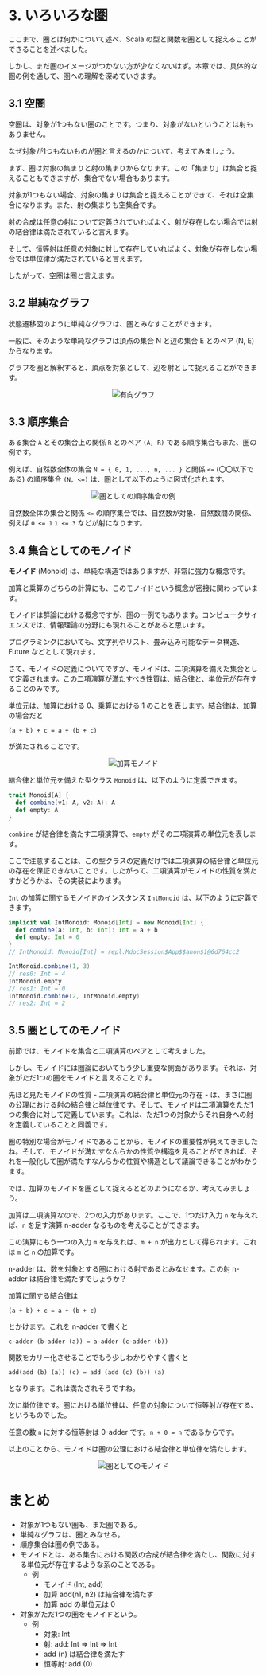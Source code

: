 # 3. いろいろな圏

ここまで、圏とは何かについて述べ、Scala の型と関数を圏として捉えることができることを述べました。

しかし、まだ圏のイメージがつかない方が少なくないはず。本章では、具体的な圏の例を通して、圏への理解を深めていきます。

## 3.1 空圏

空圏は、対象が1つもない圏のことです。つまり、対象がないということは射もありません。

なぜ対象が1つもないものが圏と言えるのかについて、考えてみましょう。

まず、圏は対象の集まりと射の集まりからなります。この「集まり」は集合と捉えることもできますが、集合でない場合もあります。

対象が1つもない場合、対象の集まりは集合と捉えることができて、それは空集合になります。また、射の集まりも空集合です。

射の合成は任意の射について定義されていればよく、射が存在しない場合では射の結合律は満たされていると言えます。

そして、恒等射は任意の対象に対して存在していればよく、対象が存在しない場合では単位律が満たされていると言えます。

したがって、空圏は圏と言えます。

## 3.2 単純なグラフ

状態遷移図のように単純なグラフは、圏とみなすことができます。

一般に、そのような単純なグラフは頂点の集合 N と辺の集合 E とのペア (N, E) からなります。

グラフを圏と解釈すると、頂点を対象として、辺を射として捉えることができます。

<div align="center">

![有向グラフ](./images/03_direct_graph.png)

</div>

## 3.3 順序集合

ある集合 `A` とその集合上の関係 `R` とのペア `(A, R)` である順序集合もまた、圏の例です。

例えば、自然数全体の集合 `N = { 0, 1, ..., n, ... }` と関係 `<=` (〇〇以下である) の順序集合 `(N, <=)` は、圏として以下のように図式化されます。

<div align="center">

![圏としての順序集合の例](./images/natural_number_and_less_than_or_equals_to.png)

</div>

自然数全体の集合と関係 `<=` の順序集合では、自然数が対象、自然数間の関係、例えば `0 <= 1` `1 <= 3` などが射になります。

## 3.4 集合としてのモノイド 

**モノイド** (Monoid) は、単純な構造ではありますが、非常に強力な概念です。

加算と乗算のどちらの計算にも、このモノイドという概念が密接に関わっています。

モノイドは群論における概念ですが、圏の一例でもあります。コンピュータサイエンスでは、情報理論の分野にも現れることがあると思います。

プログラミングにおいても、文字列やリスト、畳み込み可能なデータ構造、Future などとして現れます。

さて、モノイドの定義についてですが、モノイドは、二項演算を備えた集合として定義されます。この二項演算が満たすべき性質は、結合律と、単位元が存在することのみです。

単位元は、加算における 0、乗算における 1 のことを表します。結合律は、加算の場合だと

```
(a + b) + c = a + (b + c)
```


が満たされることです。

<div align="center">

![加算モノイド](./images/03_monoid.png)

</div>

結合律と単位元を備えた型クラス `Monoid` は、以下のように定義できます。

```scala
trait Monoid[A] {
  def combine(v1: A, v2: A): A
  def empty: A
}
```

`combine` が結合律を満たす二項演算で、`empty` がその二項演算の単位元を表します。

ここで注意することは、この型クラスの定義だけでは二項演算の結合律と単位元の存在を保証できないことです。したがって、二項演算がモノイドの性質を満たすかどうかは、その実装によります。

`Int` の加算に関するモノイドのインスタンス `IntMonoid` は、以下のように定義できます。

```scala
implicit val IntMonoid: Monoid[Int] = new Monoid[Int] {
  def combine(a: Int, b: Int): Int = a + b
  def empty: Int = 0
}
// IntMonoid: Monoid[Int] = repl.MdocSession$App$$anon$1@6d764cc2
```

```scala
IntMonoid.combine(1, 3)
// res0: Int = 4
IntMonoid.empty
// res1: Int = 0
IntMonoid.combine(2, IntMonoid.empty)
// res2: Int = 2
```

## 3.5 圏としてのモノイド 

前節では、モノイドを集合と二項演算のペアとして考えました。

しかし、モノイドには圏論においてもう少し重要な側面があります。それは、対象がただ1つの圏をモノイドと言えることです。

先ほど見たモノイドの性質 - 二項演算の結合律と単位元の存在 - は、まさに圏の公理における射の結合律と単位律です。そして、モノイドは二項演算をただ1つの集合に対して定義しています。これは、ただ1つの対象からそれ自身への射を定義していることと同義です。

圏の特別な場合がモノイドであることから、モノイドの重要性が見えてきましたね。そして、モノイドが満たすなんらかの性質や構造を見ることができれば、それを一般化して圏が満たすなんらかの性質や構造として議論できることがわかります。

では、加算のモノイドを圏として捉えるとどのようになるか、考えてみましょう。

加算は二項演算なので、2つの入力があります。ここで、1つだけ入力 `n` を与えれば、`n` を足す演算 n-adder なるものを考えることができます。

この演算にもう一つの入力 `m` を与えれば、`m + n` が出力として得られます。これは `m` と `n` の加算です。

n-adder は、数を対象とする圏における射であるとみなせます。この射 n-adder は結合律を満たすでしょうか？

加算に関する結合律は

```
(a + b) + c = a + (b + c)
```

とかけます。これを n-adder で書くと

```
c-adder (b-adder (a)) = a-adder (c-adder (b))
```

関数をカリー化させることでもう少しわかりやすく書くと

```
add(add (b) (a)) (c) = add (add (c) (b)) (a)
```

となります。これは満たされそうですね。

次に単位律です。圏における単位律は、任意の対象について恒等射が存在する、というものでした。

任意の数 `n` に対する恒等射は 0-adder です。`n + 0 = n` であるからです。

以上のことから、モノイドは圏の公理における結合律と単位律を満たします。

<div align="center">

![圏としてのモノイド](./images/03_monoid_as_category.png)

</div>

# まとめ

- 対象が1つもない圏も、また圏である。
- 単純なグラフは、圏とみなせる。
- 順序集合は圏の例である。
- モノイドとは、ある集合における関数の合成が結合律を満たし、関数に対する単位元が存在するような系のことである。
  - 例
    - モノイド (Int, add)
    - 加算 add(n1, n2) は結合律を満たす
    - 加算 add の単位元は 0
- 対象がただ1つの圏をモノイドという。
  - 例
    - 対象: Int
    - 射: add: Int => Int => Int
    - add (n) は結合律を満たす
    - 恒等射: add (0)
